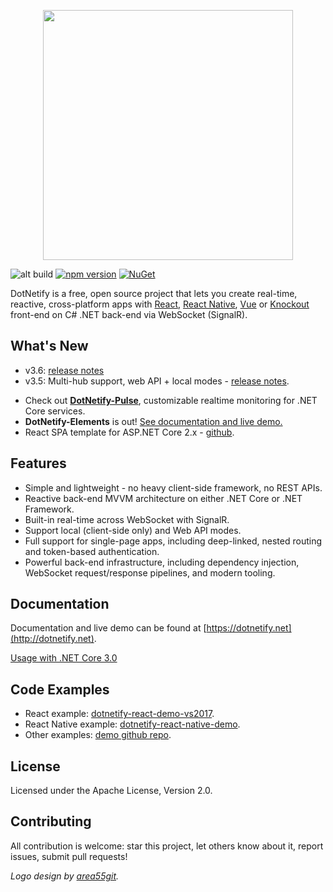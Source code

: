 
<p align="center"><img width="400px" src="http://dotnetify.net/content/images/dotnetify-logo.png"></p>

![alt build](https://ci.appveyor.com/api/projects/status/github/dsuryd/dotnetify?svg=true)
[![npm version](https://badge.fury.io/js/dotnetify.svg)](https://badge.fury.io/js/dotnetify)
[![NuGet](https://img.shields.io/nuget/v/DotNetify.SignalR.svg?style=flat-square)](https://www.nuget.org/packages/DotNetify.SignalR/) 

DotNetify is a free, open source project that lets you create real-time, reactive, cross-platform apps with [React](https://facebook.github.io/react/), [React Native](https://facebook.github.io/react-native/), [Vue](https://vuejs.org) or [Knockout](http://knockoutjs.com) front-end on C# .NET back-end via WebSocket (SignalR). 

## What's New

* v3.6: [release notes](https://github.com/dsuryd/dotNetify/releases/tag/v3.6)
* v3.5: Multi-hub support, web API + local modes - [release notes](https://github.com/dsuryd/dotNetify/releases/tag/v3.5).

<div/>

* Check out [**DotNetify-Pulse**](https://github.com/dsuryd/dotnetify-pulse), customizable realtime monitoring for .NET Core services.
* **DotNetify-Elements** is out! <a href="http://dotnetify.net/elements">See documentation and live demo.</a> 
* React SPA template for ASP.NET Core 2.x - [github](https://github.com/dsuryd/dotnetify-react-demo-vs2017/tree/master/ReactTemplate).

## Features

* Simple and lightweight - no heavy client-side framework, no REST APIs.
* Reactive back-end MVVM architecture on either .NET Core or .NET Framework.
* Built-in real-time across WebSocket with SignalR.
* Support local (client-side only) and Web API modes.
* Full support for single-page apps, including deep-linked, nested routing and token-based authentication.
* Powerful back-end infrastructure, including dependency injection, WebSocket request/response pipelines, and modern tooling.

## Documentation

Documentation and live demo can be found at [https://dotnetify.net](http://dotnetify.net).

[Usage with .NET Core 3.0](https://github.com/dsuryd/dotNetify/issues/159#issuecomment-547691063)

## Code Examples

* React example: [dotnetify-react-demo-vs2017](https://github.com/dsuryd/dotnetify-react-demo-vs2017).   
* React Native example: [dotnetify-react-native-demo](https://github.com/dsuryd/dotnetify-react-native-demo).
* Other examples: [demo github repo]([https://github.com/dsuryd/dotNetify/tree/master/Demo]).

## License
Licensed under the Apache License, Version 2.0.

## Contributing
All contribution is welcome: star this project, let others know about it, report issues, submit pull requests!

_Logo design by [area55git](https://github.com/area55git)._

